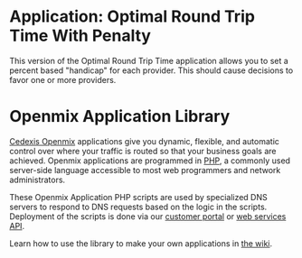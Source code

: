 # Application: **Optimal Round Trip Time With Penalty**

This version of the Optimal Round Trip Time application allows you to set a percent based
"handicap" for each provider.  This should cause decisions to favor one or more providers.

# Openmix Application Library

[Cedexis Openmix](http://www.cedexis.com/products/openmix.html) applications
give you dynamic, flexible, and automatic control over where your traffic is
routed so that your business goals are achieved. Openmix applications are
programmed in [PHP](http://www.php.net), a commonly used server-side language
accessible to most web programmers and network administrators.

These Openmix Application PHP scripts are used by specialized DNS servers to respond to DNS requests based on the logic in the scripts. Deployment of the scripts is done via our [customer portal](https://portal.cedexis.com/) or [web services API](https://github.com/cedexis/webservices/wiki).

Learn how to use the library to make your own applications in
[the wiki](https://github.com/cedexis/openmixapplib/wiki).

